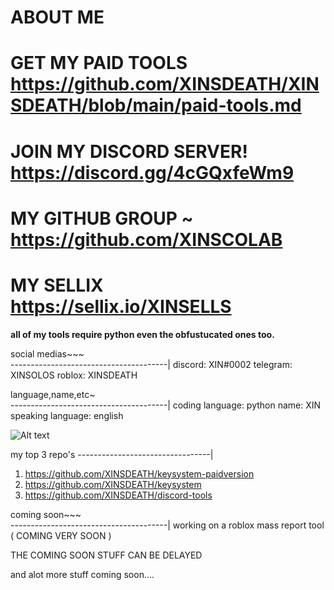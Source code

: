 # ABOUT ME 
# GET MY PAID TOOLS https://github.com/XINSDEATH/XINSDEATH/blob/main/paid-tools.md
# JOIN MY DISCORD SERVER! https://discord.gg/4cGQxfeWm9
# MY GITHUB GROUP ~ https://github.com/XINSCOLAB
# MY SELLIX https://sellix.io/XINSELLS

**all of my tools require python even the obfustucated ones too.**


social medias~~~  
---------------------------------------|
discord: XIN#0002
telegram: XINSOLOS
roblox: XINSDEATH


language,name,etc~   
---------------------------------------|
coding language: python
name: XIN
speaking language: english

![ Alt text](XIN.gif)

my top 3 repo's 
---------------------------------|
1. https://github.com/XINSDEATH/keysystem-paidversion
2. https://github.com/XINSDEATH/keysystem
3. https://github.com/XINSDEATH/discord-tools


 coming soon~~~   
---------------------------------------|
working on a roblox mass report tool ( COMING VERY SOON )

THE COMING SOON STUFF CAN BE DELAYED

and alot more stuff coming soon....







